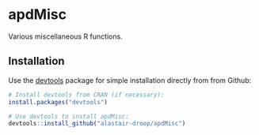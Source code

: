 # apdMisc

Various miscellaneous R functions.

## Installation

Use the [devtools](https://github.com/r-lib/devtools/) package for simple installation directly from from Github:

~~~R
# Install devtools from CRAN (if necessary):
install.packages("devtools")

# Use devtools to install apdMisc:
devtools::install_github("alastair-droop/apdMisc")
~~~

